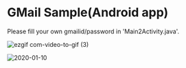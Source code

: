 # GMail Sample(Android app)
Please fill your own gmailid/password in 'Main2Activity.java'.

![ezgif com-video-to-gif (3)](https://user-images.githubusercontent.com/31673628/72191822-8291dc00-33d1-11ea-81ca-20e9bba48c14.gif)

![2020-01-10](https://user-images.githubusercontent.com/31673628/72188879-65590f80-33c9-11ea-87b3-17a788115740.png)


